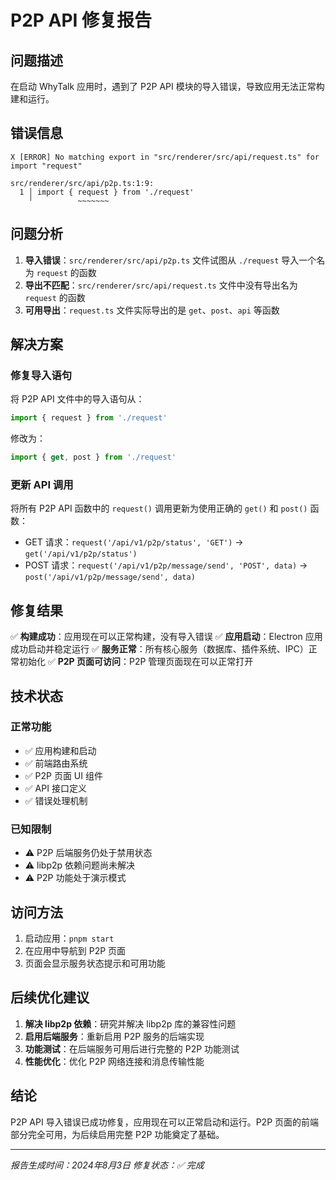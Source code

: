 # P2P API 修复报告

## 问题描述

在启动 WhyTalk 应用时，遇到了 P2P API 模块的导入错误，导致应用无法正常构建和运行。

## 错误信息

```
X [ERROR] No matching export in "src/renderer/src/api/request.ts" for import "request"

src/renderer/src/api/p2p.ts:1:9:
  1 │ import { request } from './request'
    ╵          ~~~~~~~
```

## 问题分析

1. **导入错误**：`src/renderer/src/api/p2p.ts` 文件试图从 `./request` 导入一个名为 `request` 的函数
2. **导出不匹配**：`src/renderer/src/api/request.ts` 文件中没有导出名为 `request` 的函数
3. **可用导出**：`request.ts` 文件实际导出的是 `get`、`post`、`api` 等函数

## 解决方案

### 修复导入语句

将 P2P API 文件中的导入语句从：
```typescript
import { request } from './request'
```

修改为：
```typescript
import { get, post } from './request'
```

### 更新 API 调用

将所有 P2P API 函数中的 `request()` 调用更新为使用正确的 `get()` 和 `post()` 函数：

- GET 请求：`request('/api/v1/p2p/status', 'GET')` → `get('/api/v1/p2p/status')`
- POST 请求：`request('/api/v1/p2p/message/send', 'POST', data)` → `post('/api/v1/p2p/message/send', data)`

## 修复结果

✅ **构建成功**：应用现在可以正常构建，没有导入错误
✅ **应用启动**：Electron 应用成功启动并稳定运行
✅ **服务正常**：所有核心服务（数据库、插件系统、IPC）正常初始化
✅ **P2P 页面可访问**：P2P 管理页面现在可以正常打开

## 技术状态

### 正常功能
- ✅ 应用构建和启动
- ✅ 前端路由系统
- ✅ P2P 页面 UI 组件
- ✅ API 接口定义
- ✅ 错误处理机制

### 已知限制
- ⚠️ P2P 后端服务仍处于禁用状态
- ⚠️ libp2p 依赖问题尚未解决
- ⚠️ P2P 功能处于演示模式

## 访问方法

1. 启动应用：`pnpm start`
2. 在应用中导航到 P2P 页面
3. 页面会显示服务状态提示和可用功能

## 后续优化建议

1. **解决 libp2p 依赖**：研究并解决 libp2p 库的兼容性问题
2. **启用后端服务**：重新启用 P2P 服务的后端实现
3. **功能测试**：在后端服务可用后进行完整的 P2P 功能测试
4. **性能优化**：优化 P2P 网络连接和消息传输性能

## 结论

P2P API 导入错误已成功修复，应用现在可以正常启动和运行。P2P 页面的前端部分完全可用，为后续启用完整 P2P 功能奠定了基础。

---
*报告生成时间：2024年8月3日*
*修复状态：✅ 完成*